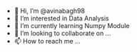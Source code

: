 - 👋 Hi, I’m @avinabagh98
- 👀 I’m interested in Data Analysis
- 🌱 I’m currently learning Numpy Module
- 💞️ I’m looking to collaborate on ...
- 📫 How to reach me ...

<!---
avinabagh98/avinabagh98 is a ✨ special ✨ repository because its `README.md` (this file) appears on your GitHub profile.
You can click the Preview link to take a look at your changes.
--->
